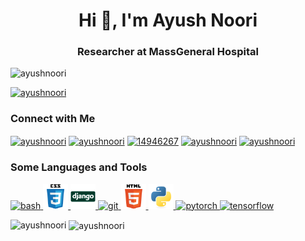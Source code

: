<h1 align="center">Hi 👋, I'm Ayush Noori</h1>
<h3 align="center">Researcher at MassGeneral Hospital</h3>

<p align="left"> <img src="https://komarev.com/ghpvc/?username=ayushnoori&label=Profile%20views&color=0e75b6&style=flat" alt="ayushnoori" /> </p>

<p align="left"> <a href="https://twitter.com/ayushnoori" target="blank"><img src="https://img.shields.io/twitter/follow/ayushnoori?logo=twitter&style=for-the-badge" alt="ayushnoori" /></a> </p>

<h3 align="left">Connect with Me</h3>
<p align="left">
<a href="https://twitter.com/ayushnoori" target="blank"><img align="center" src="https://cdn.jsdelivr.net/npm/simple-icons@3.0.1/icons/twitter.svg" alt="ayushnoori" height="30" width="40" /></a>
<a href="https://linkedin.com/in/ayushnoori" target="blank"><img align="center" src="https://cdn.jsdelivr.net/npm/simple-icons@3.0.1/icons/linkedin.svg" alt="ayushnoori" height="30" width="40" /></a>
<a href="https://stackoverflow.com/users/14946267" target="blank"><img align="center" src="https://cdn.jsdelivr.net/npm/simple-icons@3.0.1/icons/stackoverflow.svg" alt="14946267" height="30" width="40" /></a>
<a href="https://fb.com/ayushnoori" target="blank"><img align="center" src="https://cdn.jsdelivr.net/npm/simple-icons@3.0.1/icons/facebook.svg" alt="ayushnoori" height="30" width="40" /></a>
<a href="https://instagram.com/ayushnoori" target="blank"><img align="center" src="https://cdn.jsdelivr.net/npm/simple-icons@3.0.1/icons/instagram.svg" alt="ayushnoori" height="30" width="40" /></a>
</p>

<h3 align="left">Some Languages and Tools</h3>
<p align="left"> <a href="https://www.gnu.org/software/bash/" target="_blank"> <img src="https://www.vectorlogo.zone/logos/gnu_bash/gnu_bash-icon.svg" alt="bash" width="40" height="40"/> </a> <a href="https://www.w3schools.com/css/" target="_blank"> <img src="https://raw.githubusercontent.com/devicons/devicon/master/icons/css3/css3-original-wordmark.svg" alt="css3" width="40" height="40"/> </a> <a href="https://www.djangoproject.com/" target="_blank"> <img src="https://raw.githubusercontent.com/devicons/devicon/master/icons/django/django-original.svg" alt="django" width="40" height="40"/> </a> <a href="https://git-scm.com/" target="_blank"> <img src="https://www.vectorlogo.zone/logos/git-scm/git-scm-icon.svg" alt="git" width="40" height="40"/> </a> <a href="https://www.w3.org/html/" target="_blank"> <img src="https://raw.githubusercontent.com/devicons/devicon/master/icons/html5/html5-original-wordmark.svg" alt="html5" width="40" height="40"/> </a> <a href="https://www.python.org" target="_blank"> <img src="https://raw.githubusercontent.com/devicons/devicon/master/icons/python/python-original.svg" alt="python" width="40" height="40"/> </a> <a href="https://pytorch.org/" target="_blank"> <img src="https://www.vectorlogo.zone/logos/pytorch/pytorch-icon.svg" alt="pytorch" width="40" height="40"/> </a> <a href="https://www.tensorflow.org" target="_blank"> <img src="https://www.vectorlogo.zone/logos/tensorflow/tensorflow-icon.svg" alt="tensorflow" width="40" height="40"/> </a> </p>

<p><img align="left" src="https://github-readme-stats.vercel.app/api/top-langs?username=ayushnoori&show_icons=true&locale=en&layout=compact" alt="ayushnoori" /></p>

<p>&nbsp;<img align="center" src="https://github-readme-stats.vercel.app/api?username=ayushnoori&show_icons=true&locale=en" alt="ayushnoori" /></p>
